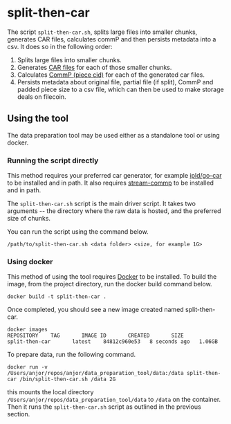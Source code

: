 # split-then-car

The script `split-then-car.sh`, splits large files into smaller chunks, generates CAR files, calculates commP and then persists metadata into a csv.
It does so in the following order:

  1. Splits large files into smaller chunks.
  2. Generates [CAR files](https://ipld.io/specs/transport/car/) for each of those smaller chunks.
  3. Calculates [CommP (piece cid)](https://spec.filecoin.io/systems/filecoin_files/piece/) for each of the generated car files.
  4. Persists metadata about original file, partial file (if split), CommP and padded piece size to a csv file, which can then be used to make storage deals on filecoin.

## Using the tool

The data preparation tool may be used either as a standalone tool or using docker. 

### Running the script directly

This method requires your preferred car generator, for example
[ipld/go-car](https://github.com/ipld/go-car) to be installed and in path. It also requires
[stream-commp](https://github.com/filecoin-project/go-fil-commp-hashhash/tree/master/cmd/stream-commp)
to be installed and in path.

The `split-then-car.sh` script is the main driver script. It takes two arguments -- the
directory where the raw data is hosted, and the preferred size of chunks. 

You can run the script using the command below.

```shell
/path/to/split-then-car.sh <data folder> <size, for example 1G>
```
### Using docker 

This method of using the tool requires [Docker](https://docs.docker.com/get-docker/) to be
installed. To build the image, from the project directory, run the docker build command
below.

```shell
docker build -t split-then-car .
```
Once completed, you should see a new image created named split-then-car.
```shell
docker images
REPOSITORY    TAG       IMAGE ID       CREATED       SIZE
split-then-car       latest    84812c960e53   8 seconds ago   1.06GB
```

To prepare data, run the following command.
```shell
docker run -v /Users/anjor/repos/anjor/data_preparation_tool/data:/data split-then-car /bin/split-then-car.sh /data 2G
```

this mounts the local directory `/Users/anjor/repos/data_preparation_tool/data` to `/data`
on the container. Then it runs the `split-then-car.sh` script as outlined in the previous section.

